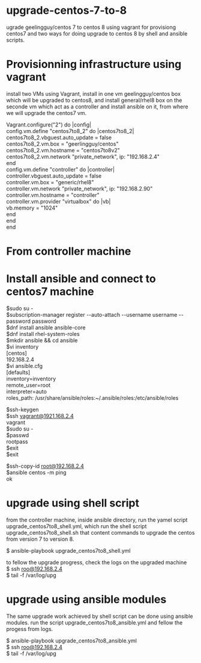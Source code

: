 # upgrade-centos-7-to-8
ugrade geelingguy/centos 7 to centos 8 using vagrant for provisiong centos7 and two ways for doing upgrade to centos 8 by shell and ansible scripts.  

# Provisionning infrastructure using vagrant
install two VMs using Vagrant, install in one vm geelingguy/centos box which will be upgraded to centos8, and install general/rhel8 box on the seconde vm which act as a controller and install ansible on it, from where we will upgrade the centos7 vm.  

  
Vagrant.configure("2") do |config|  
  config.vm.define "centos7to8_2" do |centos7to8_2|  
    centos7to8_2.vbguest.auto_update = false  
    centos7to8_2.vm.box = "geerlingguy/centos"  
    centos7to8_2.vm.hostname = "centos7to8v2"  
	centos7to8_2.vm.network "private_network", ip: "192.168.2.4"  
  end   
  config.vm.define "controller" do |controller|  
		controller.vbguest.auto_update = false  
        controller.vm.box = "generic/rhel8"  
        controller.vm.network "private_network", ip: "192.168.2.90"  
        controller.vm.hostname = "controller"  
        controller.vm.provider "virtualbox" do |vb|  
            vb.memory = "1024"  
        end  
    end  
end  

# From controller machine
# Install ansible and connect to centos7 machine
$sudo su -  
$subscription-manager register --auto-attach --username username  --password password  
$dnf install ansible ansible-core  
$dnf install rhel-system-roles  
$mkdir ansible && cd ansible  
$vi inventory  
[centos]  
192.168.2.4  
$vi ansible.cfg  
[defaults]  
inventory=inventory  
remote_user=root  
interpreter=auto  
roles_path: /usr/share/ansible/roles:~/.ansible/roles:/etc/ansible/roles  

$ssh-keygen   
$ssh vagrant@1921.168.2.4  
vagrant  
$sudo su -  
$passwd  
rootpass  
$exit  
$exit  

$ssh-copy-id root@192.168.2.4  
$ansible centos -m ping  
ok  


# upgrade using shell script
from the controller machine, inside ansible directory, run the yamel script upgrade_centos7to8_shell.yml, which run the shell script upgrade_centos7to8_shell.sh that content commands to upgrade the centos from version 7 to version 8.    
  
$ ansible-playbook upgrade_centos7to8_shell.yml  
  
to fellow the upgrade progress, check the logs on the upgraded machine  
$ ssh roo@192.168.2.4  
$ tail -f /var/log/upg
  
  
# upgrade using ansible modules  
The same upgrade work achieved by shell script can be done using ansible modules. run the script upgrade_centos7to8_ansible.yml and fellow the progess from logs.  

$ ansible-playbook upgrade_centos7to8_ansible.yml  
$ ssh roo@192.168.2.4  
$ tail -f /var/log/upg  





